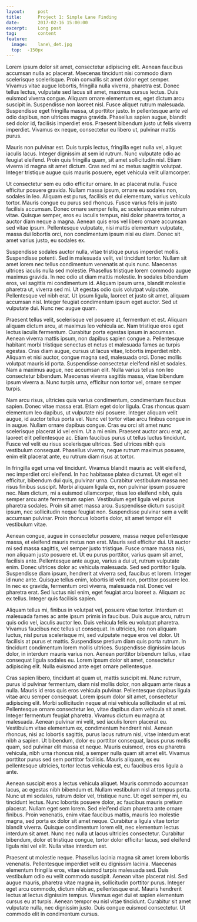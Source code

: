 ```yaml
---
layout:     post
title:      Project 1: Simple Lane Finding
date:       2017-02-16 15:00:00
excerpt:    Long post
tag: 		content
feature:
  image: 	lane\_det.jpg
  top: 	-150px
---
```




Lorem ipsum dolor sit amet, consectetur adipiscing elit. Aenean faucibus accumsan nulla ac placerat. Maecenas tincidunt nisi commodo diam scelerisque scelerisque. Proin convallis sit amet dolor eget semper. Vivamus vitae augue lobortis, fringilla nulla viverra, pharetra est. Donec tellus lectus, vulputate sed lacus sit amet, maximus cursus lectus. Duis euismod viverra congue. Aliquam ornare elementum ex, eget dictum arcu suscipit in. Suspendisse non laoreet nisl. Fusce aliquet rutrum malesuada. Suspendisse eget fringilla massa, ut porttitor justo. In pellentesque ante vel odio dapibus, non ultrices magna gravida. Phasellus sapien augue, blandit sed dolor id, facilisis imperdiet eros. Praesent bibendum justo ut felis viverra imperdiet. Vivamus ex neque, consectetur eu libero ut, pulvinar mattis purus.

Mauris non pulvinar est. Duis turpis lectus, fringilla eget nulla vel, aliquet iaculis lacus. Integer dignissim at sem id rutrum. Nunc vulputate odio ac feugiat eleifend. Proin quis fringilla quam, sit amet sollicitudin nisl. Etiam viverra id magna sit amet dictum. Cras sed mi ac metus sagittis volutpat. Integer tristique augue quis mauris posuere, eget vehicula velit ullamcorper.

Ut consectetur sem eu odio efficitur ornare. In ac placerat nulla. Fusce efficitur posuere gravida. Nullam massa ipsum, ornare eu sodales non, sodales in leo. Aliquam est purus, facilisis et dui elementum, varius vehicula tortor. Mauris congue eu purus sed rhoncus. Fusce varius felis in justo facilisis accumsan. Donec ornare semper felis, ac scelerisque enim rutrum vitae. Quisque semper, eros eu iaculis tempus, nisi dolor pharetra tortor, a auctor diam neque a magna. Aenean quis eros vel libero ornare accumsan sed vitae ipsum. Pellentesque vulputate, nisi mattis elementum vulputate, massa dui lobortis orci, non condimentum ipsum nisi eu diam. Donec sit amet varius justo, eu sodales ex.

Suspendisse sodales auctor nulla, vitae tristique purus imperdiet mollis. Suspendisse potenti. Sed in malesuada velit, vel tincidunt tortor. Nullam sit amet lorem nec tellus condimentum venenatis at quis nunc. Maecenas ultrices iaculis nulla sed molestie. Phasellus tristique lorem commodo augue maximus gravida. In nec odio ut diam mattis molestie. In sodales bibendum eros, vel sagittis mi condimentum id. Aliquam ipsum urna, blandit molestie pharetra ut, viverra sed mi. Ut egestas odio quis volutpat vulputate. Pellentesque vel nibh erat. Ut ipsum ligula, laoreet et justo sit amet, aliquam accumsan nisl. Integer feugiat condimentum ipsum eget auctor. Sed ut vulputate dui. Nunc nec augue quam.

Praesent tellus velit, scelerisque vel posuere at, fermentum et est. Aliquam aliquam dictum arcu, at maximus leo vehicula ac. Nam tristique eros eget lectus iaculis fermentum. Curabitur porta egestas ipsum in accumsan. Aenean viverra mattis ipsum, non dapibus sapien congue a. Pellentesque habitant morbi tristique senectus et netus et malesuada fames ac turpis egestas. Cras diam augue, cursus ut lacus vitae, lobortis imperdiet nibh. Aliquam et nisi auctor, congue magna sed, malesuada orci. Donec mollis volutpat mauris id porta. Suspendisse consectetur eleifend nisl et sodales. Nam a maximus augue, nec accumsan elit. Nulla varius tellus non leo consectetur bibendum. Maecenas viverra sagittis massa, vitae bibendum ipsum viverra a. Nunc turpis urna, efficitur non tortor vel, ornare semper turpis.

Nam arcu risus, ultricies quis varius condimentum, condimentum faucibus sapien. Donec vitae massa erat. Etiam eget dolor ligula. Cras rhoncus quam elementum leo dapibus, ut vulputate nisi posuere. Integer aliquam velit augue, id auctor tellus porta vel. Nunc vel tortor vitae arcu finibus congue in in augue. Nullam ornare dapibus congue. Cras eu orci sit amet nunc scelerisque placerat id vel enim. Ut a mi enim. Praesent auctor arcu erat, ac laoreet elit pellentesque ac. Etiam faucibus purus ut tellus luctus tincidunt. Fusce vel velit eu risus scelerisque ultrices. Sed ultrices nibh quis vestibulum consequat. Phasellus viverra, neque rutrum maximus posuere, enim elit placerat ante, eu rutrum diam risus at tortor.

In fringilla eget urna vel tincidunt. Vivamus blandit mauris ac velit eleifend, nec imperdiet orci eleifend. In hac habitasse platea dictumst. Ut eget elit efficitur, bibendum dui quis, pulvinar urna. Curabitur vestibulum massa nec risus finibus suscipit. Morbi aliquam ligula ex, non pulvinar ipsum posuere nec. Nam dictum, mi a euismod ullamcorper, risus leo eleifend nibh, quis semper arcu ante fermentum sapien. Vestibulum eget ligula vel purus pharetra sodales. Proin sit amet massa arcu. Suspendisse dictum suscipit ipsum, nec sollicitudin neque feugiat non. Suspendisse pulvinar sem a velit accumsan pulvinar. Proin rhoncus lobortis dolor, sit amet tempor elit vestibulum vitae.

Aenean congue, augue in consectetur posuere, massa neque pellentesque massa, et eleifend mauris metus non erat. Mauris sed efficitur dui. Ut auctor mi sed massa sagittis, vel semper justo tristique. Fusce ornare massa nisi, non aliquam justo posuere et. Ut eu purus porttitor, varius quam sit amet, facilisis ante. Pellentesque ante augue, varius a dui ut, rutrum vulputate enim. Donec ultrices dolor ac vehicula malesuada. Sed sed porttitor ligula. Suspendisse diam ipsum, hendrerit at viverra sed, faucibus et lorem. Integer id nunc ante. Quisque tellus enim, lobortis id velit non, porttitor posuere leo. In nec ex gravida, fermentum orci viverra, malesuada nisl. Donec vel pharetra erat. Sed luctus nisl enim, eget feugiat arcu laoreet a. Aliquam ac ex tellus. Integer quis facilisis sapien.

Aliquam tellus mi, finibus in volutpat vel, posuere vitae tortor. Interdum et malesuada fames ac ante ipsum primis in faucibus. Duis augue arcu, rutrum quis odio vel, iaculis auctor leo. Duis vehicula felis eu volutpat pharetra. Vivamus faucibus nec tellus ut consequat. In ultricies, leo non aliquam luctus, nisl purus scelerisque mi, sed vulputate neque eros vel dolor. Ut facilisis at purus et mattis. Suspendisse pretium diam quis porta rutrum. In tincidunt condimentum lorem mollis ultrices. Suspendisse dignissim lacus dolor, in interdum mauris varius non. Aenean porttitor bibendum tellus, vitae consequat ligula sodales eu. Lorem ipsum dolor sit amet, consectetur adipiscing elit. Nulla euismod ante eget ornare pellentesque.

Cras sapien libero, tincidunt at quam ut, mattis suscipit mi. Nunc rutrum, purus id pulvinar fermentum, diam nisl mollis dolor, non aliquam ante risus a nulla. Mauris id eros quis eros vehicula pulvinar. Pellentesque dapibus ligula vitae arcu semper consequat. Lorem ipsum dolor sit amet, consectetur adipiscing elit. Morbi sollicitudin neque at nisi vehicula sollicitudin et at mi. Pellentesque ornare consectetur leo, vitae dapibus diam vehicula sit amet. Integer fermentum feugiat pharetra. Vivamus dictum eu magna at malesuada. Aenean pulvinar mi velit, sed iaculis lorem placerat eu. Vestibulum vitae elementum ex, condimentum hendrerit nisl. Aenean rhoncus, nisi ac lobortis sagittis, purus lacus rutrum nisl, vitae interdum erat nibh a sapien. Ut bibendum, dolor eu porttitor consequat, lacus purus mollis quam, sed pulvinar elit massa et neque. Mauris euismod, eros eu pharetra vehicula, nibh urna rhoncus nisl, a semper nulla quam sit amet elit. Vivamus porttitor purus sed sem porttitor facilisis. Mauris aliquam, ex eu pellentesque ultricies, tortor lectus vehicula est, eu faucibus eros ligula a ante.

Aenean suscipit eros a lectus vehicula aliquet. Mauris commodo accumsan lacus, ac egestas nibh bibendum et. Nullam vestibulum nisl at tempus porta. Nunc ut mi sodales, rutrum dolor vel, tristique nunc. Ut eget semper mi, eu tincidunt lectus. Nunc lobortis posuere dolor, ac faucibus mauris pretium placerat. Nullam eget sem lorem. Sed eleifend diam pharetra ante ornare finibus. Proin venenatis, enim vitae faucibus mattis, mauris leo molestie magna, sed porta ex dolor sit amet neque. Curabitur a ligula vitae tortor blandit viverra. Quisque condimentum lorem elit, nec elementum lectus interdum sit amet. Nunc nec nulla ut lacus ultricies consectetur. Curabitur bibendum, dolor et tristique congue, tortor dolor efficitur lacus, sed eleifend ligula nisi vel elit. Nulla vitae interdum est.

Praesent ut molestie neque. Phasellus lacinia magna sit amet lorem lobortis venenatis. Pellentesque imperdiet velit eu dignissim lacinia. Maecenas elementum fringilla eros, vitae euismod turpis malesuada sed. Duis vestibulum odio eu velit commodo suscipit. Aenean vitae placerat nisl. Sed augue mauris, pharetra vitae magna in, sollicitudin porttitor purus. Integer eget arcu commodo, dictum nibh ac, pellentesque erat. Mauris hendrerit lectus at lectus dignissim tempus. Vivamus eget dui et sapien elementum cursus eu at turpis. Aenean tempor eu nisl vitae tincidunt. Curabitur sit amet vulputate nulla, nec dignissim justo. Duis congue euismod consectetur. Ut commodo elit in condimentum cursus. 
